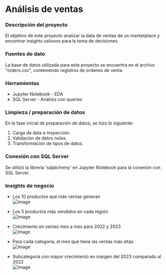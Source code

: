# Análisis de ventas

### Descripción del proyecto

El objetivo de este proyecto analizar la data de ventas de un marketplace y encontrar insights valiosos para la toma de decisiones.

### Fuentes de dato

La base de datos utilizada para este proyecto se encuentra en el archivo "orders.csv", conteniendo registros de ordenes de venta.

### Herramientas

- Jupyter Notebook - EDA
- SQL Server - Análisis con queries

### Limpieza / preparación de datos

En la fase inicial de preparación de datos, se hizo lo siguiente:
1. Carga de data e inspección.
2. Validación de datos nulos.
3. Transformación de tipos de datos.

### Conexión con SQL Server

Se utilizó la librería 'sqlalchemy' en Jupyter Notebook para la conexión con SQL Server.

### Insights de negocio

- Los 10 productos que más ventas generan\
  ![image](https://github.com/user-attachments/assets/aeda8518-5028-4416-a225-ca93fae98bc0)

- Los 5 productos más vendidos en cada región\
  ![image](https://github.com/user-attachments/assets/4789fdf6-4b58-4d75-83f6-9eb1cade9b60)

- Crecimiento en ventas mes a mes para 2022 y 2023\
  ![image](https://github.com/user-attachments/assets/395c0663-de9b-486f-aef0-94686ea48269)

- Para cada categoría, el mes que tiene las ventas más altas\
  ![image](https://github.com/user-attachments/assets/823ce14a-c78d-4194-b737-54fffbb0d5a1)

- Subcategoría con mayor crecimiento en margen del 2023 comparado al 2022\
  ![image](https://github.com/user-attachments/assets/86e4d778-edbd-426d-b42b-4aa58fa13726)
